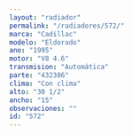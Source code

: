 ```yaml
---
layout: "radiador"
permalink: "/radiadores/572/"
marca: "Cadillac"
modelo: "Eldorado"
ano: "1995"
motor: "V8 4.6"
transmision: "Automática"
parte: "432386"
clima: "Con clima"
alto: "30 1/2"
ancho: "15"
observaciones: ""
id: "572"
---
```


